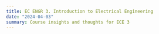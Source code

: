 ```yaml
---
title: EC ENGR 3. Introduction to Electrical Engineering
date: "2024-04-03"
summary: Course insights and thoughts for ECE 3
---
```

